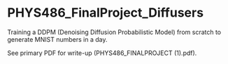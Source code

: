 # PHYS486_FinalProject_Diffusers

Training a DDPM (Denoising Diffusion Probabilistic Model) from scratch to generate MNIST numbers in a day. 

See primary PDF for write-up (PHYS486_FINALPROJECT (1).pdf).
